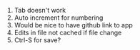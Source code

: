 1. Tab doesn't work
2. Auto increment for numbering
3. Would be nice to have github link to app
4. Edits in file not cached if file change
5. Ctrl-S for save?